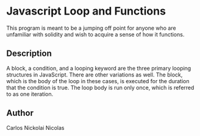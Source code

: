 # Javascript Loop and Functions

This program is meant to be a jumping off point for anyone who are unfamiliar with solidity and wish to acquire a sense of how it functions.

## Description

A block, a condition, and a looping keyword are the three primary looping structures in JavaScript. There are other variations as well. The block, which is the body of the loop in these cases, is executed for the duration that the condition is true. The loop body is run only once, which is referred to as one iteration.

## Author

Carlos Nickolai Nicolas
